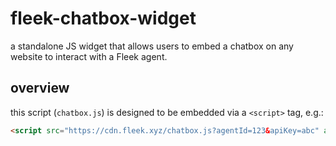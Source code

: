 # fleek-chatbox-widget
a standalone JS widget that allows users to embed a chatbox on any website to interact with a Fleek agent.

## overview
this script (`chatbox.js`) is designed to be embedded via a `<script>` tag, e.g.:
```html
<script src="https://cdn.fleek.xyz/chatbox.js?agentId=123&apiKey=abc" async></script>
```
